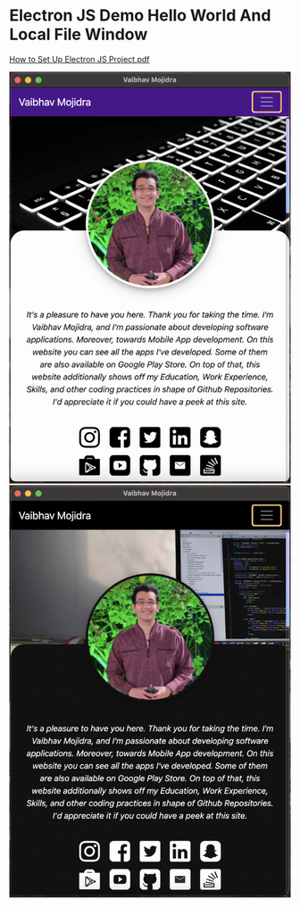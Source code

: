 # Electron JS Demo Hello World And Local File Window

[How to Set Up Electron JS Project.pdf](https://github.com/VaibhavMojidra/Electron-JS---Demo-Open-URL-in-Window/blob/master/documents/How%20to%20Set%20Up%20Electron%20JS%20Project.pdf)

![S1](https://github.com/VaibhavMojidra/Electron-JS---Demo-Open-URL-in-Window/blob/master/screenshots/output1.png)
![S2](https://github.com/VaibhavMojidra/Electron-JS---Demo-Open-URL-in-Window/blob/master/screenshots/output2.png)
